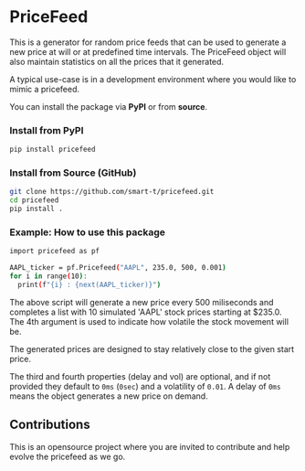 # PriceFeed

This is a generator for random price feeds that can be used to generate a new
price at will or at predefined time intervals. The PriceFeed object will also
maintain statistics on all the prices that it generated.

A typical use-case is in a development environment where you would like to
mimic a pricefeed.

You can install the package via **PyPI** or from **source**.

### Install from PyPI

```bash
pip install pricefeed
```

### Install from Source (GitHub)

```bash
git clone https://github.com/smart-t/pricefeed.git
cd pricefeed
pip install .
```

### Example: How to use this package

```bash
import pricefeed as pf

AAPL_ticker = pf.Pricefeed("AAPL", 235.0, 500, 0.001)
for i in range(10):
  print(f"{i} : {next(AAPL_ticker)}")
```

The above script will generate a new price every 500 miliseconds and completes
a list with 10 simulated 'AAPL' stock prices starting at $235.0. The 4th
argument is used to indicate how volatile the stock movement will be.

The generated prices are designed to stay relatively close to the given start
price.

The third and fourth properties (delay and vol) are optional, and if not
provided they default to `0ms` (`0sec`) and a volatility of `0.01`. A delay of
`0ms` means the object generates a new price on demand.

## Contributions

This is an opensource project where you are invited to contribute and help
evolve the pricefeed as we go.
